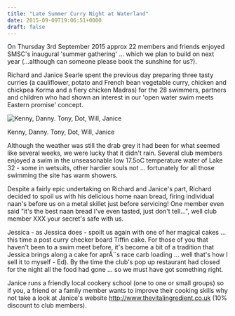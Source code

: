 ```yaml
---
title: "Late Summer Curry Night at Waterland"
date: 2015-09-09T19:06:51+0000
draft: false
---
```

On Thursday 3rd September 2015 approx 22 members and friends enjoyed SMSC's inaugural 'summer gathering' ... which we plan to build on next year (...although can someone please book the sunshine for us?).

Richard and Janice Searle spent the previous day preparing three tasty curries (a cauliflower, potato and French bean vegetable curry, chicken and chickpea Korma and a fiery chicken Madras) for the 28 swimmers, partners and children who had shown an interest in our 'open water swim meets Eastern promise' concept.

![Kenny, Danny. Tony, Dot, Will, Janice](/images/2015/09/summer-curry-2015-300x98.png)

 Kenny, Danny. Tony, Dot, Will, Janice

Although the weather was still the drab grey it had been for what seemed like several weeks, we were lucky that it didn't rain. Several club members enjoyed a swim in the unseasonable low 17.5oC temperature water of Lake 32 - some in wetsuits, other hardier souls not ... fortunately for all those swimming the site has warm showers.

Despite a fairly epic undertaking on Richard and Janice's part, Richard decided to spoil us with his delicious home naan bread, firing individual naan's before us on a metal skillet just before servicing! One member even said "it's the best naan bread I've even tasted, just don't tell...", well club member XXX your secret's safe with us.

Jessica - as Jessica does - spoilt us again with one of her magical cakes ... this time a post curry checker board Tiffin cake. For those of you that haven't been to a swim meet before, it's become a bit of a tradition that Jessica brings along a cake for aprÃ¨s race carb loading ... well that's how I sell it to myself - Ed). By the time the club's pop up restaurant had closed for the night all the food had gone ... so we must have got something right.

Janice runs a friendly local cookery school (one to one or small groups) so if you, a friend or a family member wants to improve their cooking skills why not take a look at Janice's website http://www.thevitalingredient.co.uk (10% discount to club members).

